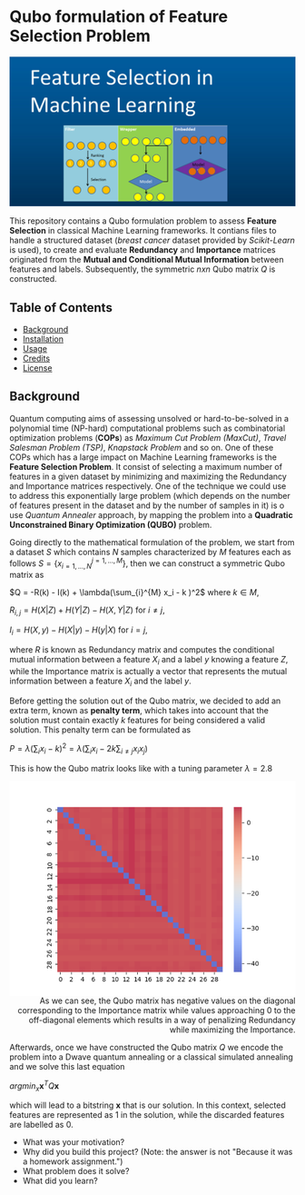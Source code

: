 # Qubo formulation of Feature Selection Problem

<img src="/imgs/feature_sel_ml.jpg" width="1024"/>

This repository contains a Qubo formulation problem to assess **Feature Selection** in classical Machine Learning frameworks.
It contians files to handle a structured dataset (*breast cancer* dataset provided by *Scikit-Learn* is used), to create and evaluate **Redundancy** and **Importance** matrices originated from the **Mutual and Conditional Mutual Information** between features and labels. Subsequently, the symmetric $n x n$ Qubo matrix $Q$ is constructed. 

## Table of Contents

- [Background](#background)
- [Installation](#installation)
- [Usage](#usage)
- [Credits](#credits)
- [License](#license)

## Background

Quantum computing aims of assessing unsolved or hard-to-be-solved in a polynomial time (NP-hard) computational problems such as combinatorial optimization problems (**COPs**) as *Maximum Cut Problem (MaxCut)*, *Travel Salesman Problem (TSP)*, *Knapstack Problem* and so on. One of these COPs which has a large impact on Machine Learning frameworks is the **Feature Selection Problem**. It consist of selecting a maximum number of features in a given dataset by minimizing and maximizing the Redundancy and Importance matrices respectively. One of the technique we could use to address this exponentially large problem (which depends on the number of features present in the dataset and by the number of samples in it) is o use *Quantum Annealer* approach, by mapping the problem into a **Quadratic Unconstrained Binary Optimization (QUBO)** problem.


Going directly to the mathematical formulation of the problem, we start from a dataset $S$ which contains $N$ samples characterized by $M$ features each as follows $S = \{x_{i=1, ..., N}^{j=1, ..., M}\}$,
then we can construct a symmetric Qubo matrix as


$Q = -R(k) - I(k) + \lambda(\sum_{i}^{M} x_i - k )^2$ where $k \in M$,

$R_{i,j} = H(X|Z) + H(Y|Z) - H(X,Y|Z)$ for $i \neq j$,

$I_i = H(X,y) - H(X|y) - H(y|X)$ for $i = j$,


where $R$ is known as Redundancy matrix and computes the conditional mutual information between a feature $X_i$ and a label $y$ knowing a feature $Z$, while the Importance matrix is actually a vector that represents the mutual information between a feature $X_i$ and the label $y$. 

Before getting the solution out of the Qubo matrix, we decided to add an extra term, known as **penalty term**, which takes into account that the solution must contain exactly *k* features for being considered a valid solution. This penalty term can be formulated as

$P = \lambda(\sum_i x_i - k)^2 = \lambda(\sum_i x_i - 2k\sum_{i \neq j} x_i x_j)$ 

This is how the Qubo matrix looks like with a tuning parameter $\lambda = 2.8$


<img width="512" src="/imgs/qubo_matrix.png" align="left" />

<p align="right">
As we can see, the Qubo matrix has negative values on the diagonal corresponding to the Importance matrix while values approaching 0 to the off-diagonal elements which results in a way of penalizing Redundancy while maximizing the Importance.
</p>


Afterwards, once we have constructed the Qubo matrix $Q$ we encode the problem into a Dwave quantum annealing or a classical simulated annealing and we solve this last equation

$argmin_x \mathbf{x}^TQ\mathbf{x}$

which will lead to a bitstring $\mathbf{x}$ that is our solution. In this context, selected features are represented as $1$ in the solution, while the discarded features are labelled as $0$.

- What was your motivation?
- Why did you build this project? (Note: the answer is not "Because it was a homework assignment.")
- What problem does it solve?
- What did you learn?
